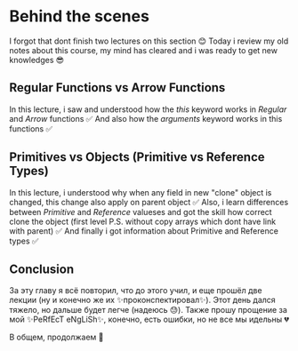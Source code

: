 # Behind the scenes

I forgot that dont finish two lectures on this section 😊 Today i review my old notes about this course, my mind has cleared and i was ready to get new knowledges 😎

## Regular Functions vs Arrow Functions

In this lecture, i saw and understood how the _this_ keyword works in _Regular_ and _Arrow_ functions ✅
And also how the _arguments_ keyword works in this functions ✅

## Primitives vs Objects (Primitive vs Reference Types)

In this lecture, i understood why when any field in new "clone" object is changed, this change also apply on parent object ✅
Also, i learn differences between _Primitive_ and _Reference_ valueses and got the skill how correct clone the object (first level P.S. without copy arrays which dont have link with parent) ✅
And finally i got information about Primitive and Reference types ✅

## Conclusion

За эту главу я всё повторил, что до этого учил, и еще прошёл две лекции (ну и конечно же их ✨проконспектировал✨). Этот день дался тяжело, но дальше будет легче (надеюсь 😓). Также прошу прощение за мой ✨PeRfEcT eNgLiSh✨, конечно, есть ошибки, но не все мы идельны 💔

В общем, продолжаем 👏
